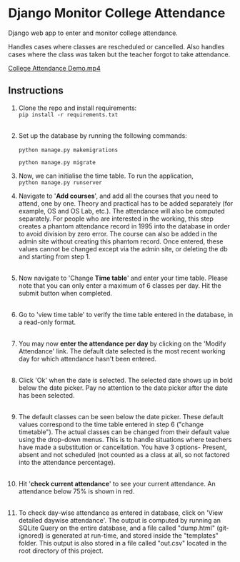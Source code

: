 # Django Monitor College Attendance
Django web app to enter and monitor college attendance.  

Handles cases where classes are rescheduled or cancelled. Also handles cases where 
the class was taken but the teacher forgot to take attendance.

[College Attendance Demo.mp4](College%20Attendance%20Demo.mp4)

## Instructions
1. Clone the repo and install requirements:  
`pip install -r requirements.txt` <br><br>
2. Set up the database by running the following commands:  
    <br>
    `python manage.py makemigrations`  
    
    `python manage.py migrate`

3. Now, we can initialise the time table. To run the application,  
`python manage.py runserver`  

4. Navigate to '**Add courses**', and add all the courses that you need to attend, one by 
   one. Theory and practical has to be added separately (for example, OS and OS Lab, 
   etc.). The attendance will also be computed separately. For people who are 
   interested in the working, this step creates a phantom attendance record in 1995 
   into the database in order to avoid division by zero error. The course can also be 
   added in the admin site without creating this phantom record. Once entered, these 
   values cannot be changed except via the admin site, or deleting the db and starting 
   from step 1.
<br><br>
5. Now navigate to 'Change **Time table**' and enter your time table. Please note that 
   you can only enter a maximum of 6 classes per day. Hit the submit button when completed.
<br><br>
6. Go to 'view time table' to verify the time table entered in the database, in a read-only format.
<br><br>
7. You may now **enter the attendance per day** by clicking on the 'Modify Attendance' 
   link. The default date selected is the most recent working day for which attendance 
   hasn't been entered. 
<br><br>
8. Click 'Ok' when the date is selected. The selected date shows up in bold below the 
   date picker. Pay no attention to the date picker after the date has been selected. 
   <br><br>
9. The default classes can be seen below the date picker. These default values 
   correspond to the time table entered in step 6 ("change timetable"). The actual 
   classes can be changed from their default value using the drop-down menus. This is 
   to handle situations where teachers have made a substitution or cancellation. You 
   have 3 options- Present, absent and not scheduled (not counted as a class at all, 
   so not factored into the attendance percentage).
<br><br>
10. Hit '**check current attendance**' to see your current attendance. An attendance below 
    75% is shown in red. 
<br><br>
11. To check day-wise attendance as entered in database, click on 'View detailed daywise 
attendance'. The output is computed by running an SQLite Query on the entire database, 
    and a file called "dump.html" (git-ignored) is generated at run-time, and stored 
    inside the "templates" folder. This output is also stored in a file called "out.csv" 
    located in the root directory of this project.